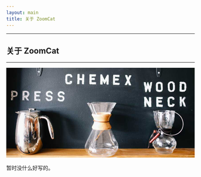 ```yaml
---
layout: main
title: 关于 ZoomCat
---
```

<div class="box">
  <div class="container">
    <div class="row">
      <div class="col-lg-12">
        <hr>
        <h2 class="intro-text text-center">关于 <strong>ZoomCat</strong></h2>
        <hr>
      </div>
      <div class="col-md-6">
        <img class="img-responsive img-border-left" src="img/slide-2.jpg">
      </div>
      <div class="col-md-6">
        <p>暂时没什么好写的。</p>
      </div>
      <div class="clearfix"></div>
    </div>
  </div>
</div>
